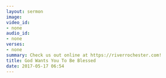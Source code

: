 ```yaml
---
layout: sermon
image: 
video_id:
- none
audio_id:
- none
verses:
- none
summary: Check us out online at https://riverrochester.com!
title: God Wants You To Be Blessed
date: 2017-05-17 06:54
---
```


